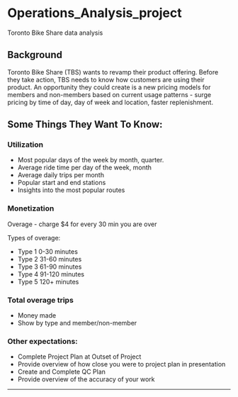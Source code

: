 # Operations_Analysis_project
Toronto Bike Share data analysis

## Background

Toronto Bike Share (TBS) wants to revamp their product offering. Before they take action, TBS needs to know how customers are using their product. An opportunity they could create is a new pricing models for members and non-members based on current usage patterns - surge pricing by time of day, day of week and location, faster replenishment. 

## Some Things They Want To Know:

### Utilization
* Most popular days of the week by month, quarter.
* Average ride time per day of the week, month
* Average daily trips per month
* Popular start and end stations
* Insights into the most popular routes

### Monetization
Overage - charge $4 for every 30 min you are over 

Types of overage: 
* Type 1  0-30 minutes
* Type 2  31-60 minutes
* Type 3  61-90 minutes
* Type 4  91-120 minutes
* Type 5 120+ minutes
    
    
### Total overage trips
* Money made 
* Show by type and member/non-member

### Other expectations:
* Complete Project Plan at Outset of Project 
* Provide overview of how close you were to project plan in presentation
* Create and Complete QC Plan 
* Provide overview of the accuracy of your work
********************************************************************************

